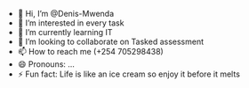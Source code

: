 - 👋 Hi, I’m @Denis-Mwenda
- 👀 I’m interested in every task 
- 🌱 I’m currently learning IT
- 💞️ I’m looking to collaborate on Tasked assessment 
- 📫 How to reach me (+254 705298438)
- 😄 Pronouns: ...
- ⚡ Fun fact: Life is like an ice cream so enjoy it before it melts

<!---
Denis-Mwenda/Denis-Mwenda is a ✨ special ✨ repository because its `README.md` (this file) appears on your GitHub profile.
You can click the Preview link to take a look at your changes.
--->
